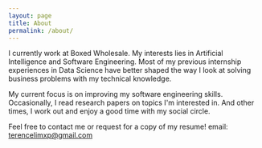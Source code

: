 ```yaml
---
layout: page
title: About
permalink: /about/
---
```


I currently work at Boxed Wholesale. My interests lies in Artificial Intelligence and Software Engineering. Most of my previous internship experiences in Data Science have better shaped the way I look at solving business problems with my technical knowledge. 

My current focus is on improving my software engineering skills. Occasionally, I read research papers on topics I'm interested in. And other times, I work out and enjoy a good time with my social circle.

Feel free to contact me or request for a copy of my resume!
email: <terencelimxp@gmail.com>

